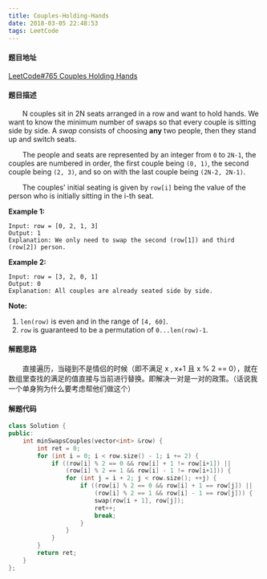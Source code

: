 ```yaml
---
title: Couples-Holding-Hands
date: 2018-03-05 22:48:53
tags: LeetCode
---
```


#### 题目地址

[LeetCode#765 Couples Holding Hands](https://leetcode.com/problems/couples-holding-hands/description/)

#### 题目描述

&emsp;&emsp;N couples sit in 2N seats arranged in a row and want to hold hands. We want to know the minimum number of swaps so that every couple is sitting side by side. A *swap* consists of choosing **any** two people, then they stand up and switch seats.

<!--more-->

&emsp;&emsp;The people and seats are represented by an integer from `0` to `2N-1`, the couples are numbered in order, the first couple being `(0, 1)`, the second couple being `(2, 3)`, and so on with the last couple being `(2N-2, 2N-1)`.

&emsp;&emsp;The couples' initial seating is given by `row[i]` being the value of the person who is initially sitting in the i-th seat.

**Example 1:**

```
Input: row = [0, 2, 1, 3]
Output: 1
Explanation: We only need to swap the second (row[1]) and third (row[2]) person.
```

**Example 2:**

```
Input: row = [3, 2, 0, 1]
Output: 0
Explanation: All couples are already seated side by side.
```

**Note:**

1. `len(row)` is even and in the range of `[4, 60]`.
2. `row` is guaranteed to be a permutation of `0...len(row)-1`.

#### 解题思路

&emsp;&emsp;直接遍历，当碰到不是情侣的时候（即不满足 x , x+1 且 x % 2 == 0），就在数组里查找的满足的值直接与当前进行替换。即解决一对是一对的政策。（话说我一个单身狗为什么要考虑帮他们做这个）

#### 解题代码

```c++
class Solution {
public:
    int minSwapsCouples(vector<int> &row) {
        int ret = 0;
        for (int i = 0; i < row.size() - 1; i += 2) {
            if ((row[i] % 2 == 0 && row[i] + 1 != row[i+1]) ||
                (row[i] % 2 == 1 && row[i] - 1 != row[i+1])) {
                for (int j = i + 2; j < row.size(); ++j) {
                    if ((row[i] % 2 == 0 && row[i] + 1 == row[j]) ||
                        (row[i] % 2 == 1 && row[i] - 1 == row[j])) {
                        swap(row[i + 1], row[j]);
                        ret++;
                        break;
                    }
                }
            }
        }
        return ret;
    }
};
```

